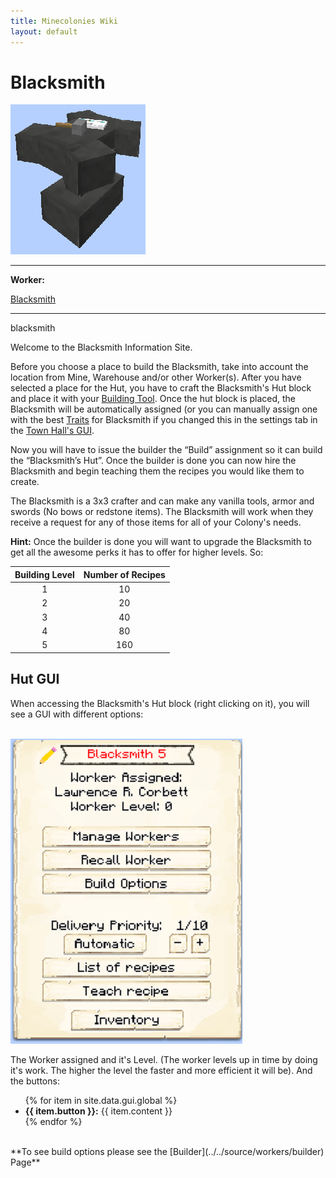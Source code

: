 ```yaml
---
title: Minecolonies Wiki
layout: default
---
```

# Blacksmith

<div class="infobox box text-center">
    <img src="../../assets/images/buildings/Blacksmith_Block.png" alt="Blacksmith" />
    <hr />
    <div class="row section-text text-left">
        <div class="col">
        <p><strong>Worker:</strong></p>
        </div>
        <div class="col">
        <p><a href="../workers/blacksmith">Blacksmith</a></p>
        </div>
    </div>
    <hr />
    <recipe>blacksmith</recipe>
</div>

Welcome to the Blacksmith Information Site.

Before you choose a place to build the Blacksmith, take into account the location from Mine, Warehouse and/or other Worker(s). After you have selected a place for the Hut, you have to craft the Blacksmith's Hut block and place it with your [Building Tool](../items/buildingtool). Once the hut block is placed, the Blacksmith will be automatically assigned (or you can manually assign one with the best  [Traits](../systems/workerinfo) for Blacksmith if you changed this in the settings tab in the [Town Hall's GUI](../../source/buildings/townhall).

Now you will have to issue the builder the “Build” assignment so it can build the “Blacksmith’s Hut”. Once the builder is done you can now hire the Blacksmith and begin teaching them the recipes you would like them to create. 

The Blacksmith is a 3x3 crafter and can make any vanilla tools, armor and swords (No bows or redstone items). The Blacksmith will work when they receive a request for any of those items for all of your Colony's needs.

**Hint:** Once the builder is done you will want to upgrade the Blacksmith to get all the awesome perks it has to offer for higher levels. So:


| Building Level | Number of Recipes |
| :-----: | :-----: |
| 1 | 10 | 
| 2 | 20 |
| 3 | 40 |
| 4 | 80 | 
| 5 | 160 | 


## Hut GUI

When accessing the Blacksmith's Hut block (right clicking on it), you will see a GUI with different options:

<br>
<div class="row">
  <div class="col-sm-12 col-md">
    <img src="../../assets/images/gui/blacksmithgui.png" class="img-fluid mx-auto" alt="Blacksmith GUI">
  </div>
  <div class="col-sm-12 col-md">
    <p>The Worker assigned and it's Level. (The worker levels up in time by doing it's work. The higher the level the faster and more efficient it will be). And the buttons:</p>
    <ul>
      {% for item in site.data.gui.global %}
        <li><strong>{{ item.button }}:</strong> {{ item.content }}</li>
      {% endfor %}
    </ul>
  </div>
</div>
<br>
**To see build options please see the [Builder](../../source/workers/builder) Page**
